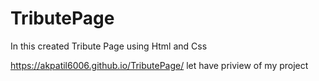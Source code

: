 # TributePage
In this created Tribute Page using Html and Css

https://akpatil6006.github.io/TributePage/ let have priview of my project
